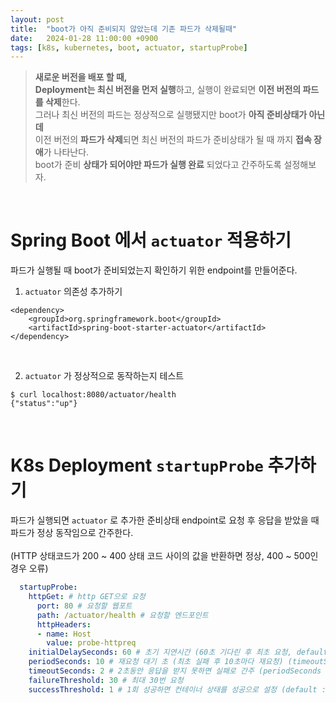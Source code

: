 ```yaml
---
layout: post
title:  "boot가 아직 준비되지 않았는데 기존 파드가 삭제될때"
date:   2024-01-28 11:00:00 +0900
tags: [k8s, kubernetes, boot, actuator, startupProbe]
---
```

>**새로운 버전을 배포 **할 때, <br>
>Deployment는** 최신 버전을 먼저 실행**하고, 실행이 완료되면 **이전 버전의 파드를 삭제**한다.<br>
>그러나 최신 버전의 파드는 정상적으로 실행됐지만 boot가 **아직 준비상태가 아닌데** <br>
>이전 버전의 **파드가 삭제**되면 최신 버전의 파드가 준비상태가 될 때 까지 **접속 장애**가 나타난다.<br>
>boot가 준비 **상태가 되어야만 파드가 실행 완료** 되었다고 간주하도록 설정해보자.

<br>

# Spring Boot 에서  `actuator` 적용하기

파드가 실행될 때 boot가 준비되었는지 확인하기 위한 endpoint를 만들어준다.

1. `actuator` 의존성 추가하기
``` maven
<dependency>
	<groupId>org.springframework.boot</groupId>
	<artifactId>spring-boot-starter-actuator</artifactId>
</dependency>
```

<br>

2. `actuator` 가 정상적으로 동작하는지 테스트
``` shell
$ curl localhost:8080/actuator/health
{"status":"up"}
```

<br>

# K8s Deployment `startupProbe` 추가하기

파드가 실행되면 `actuator` 로 추가한 준비상태 endpoint로 요청 후 응답을 받았을 때 파드가 정상 동작임으로 간주한다.<br>
<br>
(HTTP 상태코드가 200 ~ 400 상태 코드 사이의 값을 반환하면 정상,  400 ~ 500인 경우 오류)

```yaml
  startupProbe:
	httpGet: # http GET으로 요청
	  port: 80 # 요청할 웹포트
	  path: /actuator/health # 요청할 엔드포인트
	  httpHeaders:
	  - name: Host
	    value: probe-httpreq
	initialDelaySeconds: 60 # 초기 지연시간 (60초 기다린 후 최초 요청, default:0)
	periodSeconds: 10 # 재요청 대기 초 (최초 실패 후 10초마다 재요청) (timeoutSeconds 보다 커야함, default:10)
	timeoutSeconds: 2 # 2초동안 응답을 받지 못하면 실패로 간주 (periodSeconds 보다 작아야함, default:1)
	failureThreshold: 30 # 최대 30번 요청
	successThreshold: 1 # 1회 성공하면 컨테이너 상태를 성공으로 설정 (default : 1)
```


